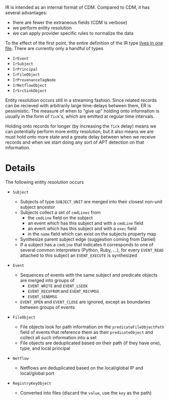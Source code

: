 IR is intended as an internal format of CDM. Compared to CDM, it has several advantages: 

  * there are fewer the extraneous fields (CDM is verbose)
  * we perform entity resolution
  * we can apply provider specific rules to normalize the data

To the effect of the first point, the entire definition of the IR type [lives in one file][0]. There
are currently only a handful of types 

  * `IrEvent`
  * `IrSubject`
  * `IrPrincipal`
  * `IrFileObject`
  * `IrProvenanceTagNode`
  * `IrNetflowObject`
  * `IrSrcSinkObject`

Entity resolution occurs still in a streaming fashion. Since related records can be recieved with
arbitrarily large time-delays between them, ER is pessimistic. The measure of when to "give up"
holding onto information is usually in the form of `Tick`'s, which are emitted at regular time
intervals.

Holding onto records for longer (by increasing the `Tick` delay) means we can potentially perform
more entity resolution, but it also means we are must hold onto more state and a greate delay
between when we receive records and when we start doing any sort of APT detection on that
information.

# Details

The following entity resolution occurs

  * `Subject`
      - Subjects of type `SUBJECT_UNIT` are merged into their closest non-unit subject ancestor
      - Subjects collect a set of `cmdLines` from
          + the `cmdLine` field on the subject
          + an event which has this subject and with a `cmdLine` field
          + an event which has this subject and with a `exec` field
          + in the `name` field which can exist on the subjects property map
      - Synthesize parent subject edge (suggestion coming from Daniel)
      - If a subject has a `cmdLine` that indicates it corresponds to one of several common
        interpreters (Python, Ruby, ...), for every `EVENT_READ` attached to this subject
        an `EVENT_EXECUTE` is synthesized

  * `Event`
      - Sequences of events with the same subject and predicate objects are merged into groups of
          + `EVENT_WRITE` and `EVENT_LSEEK`
          + `EVENT_RECVFROM` and `EVENT_RECVMSG`
          + `EVENT_SENDMSG`
      - `EVENT_OPEN` and `EVENT_CLOSE` are ignored, except as boundaries between groups of events

  * `FileObject`
      - File objects look for path information on the `predicateFileObjectPath` field of events
        that reference them as their `predicateObject` and collect all such information into a set
      - File objects are deduplicated based on their path (if they have one), type, and local
        principal

  * `Netflow`
      - Netflows are deduplicated based on the local/global IP and local/global port
      
  * `RegistryKeyObject`
      - Converted into files (discard the `value`, use the `key` as the path)

  [0]: package.scala
